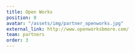 ```yaml
---
title: Open Works
position: 0
avatar: "/assets/img/partner_openworks.jpg"
external_link: http://www.openworksbmore.com/
team: partners
order: 3
---
```


